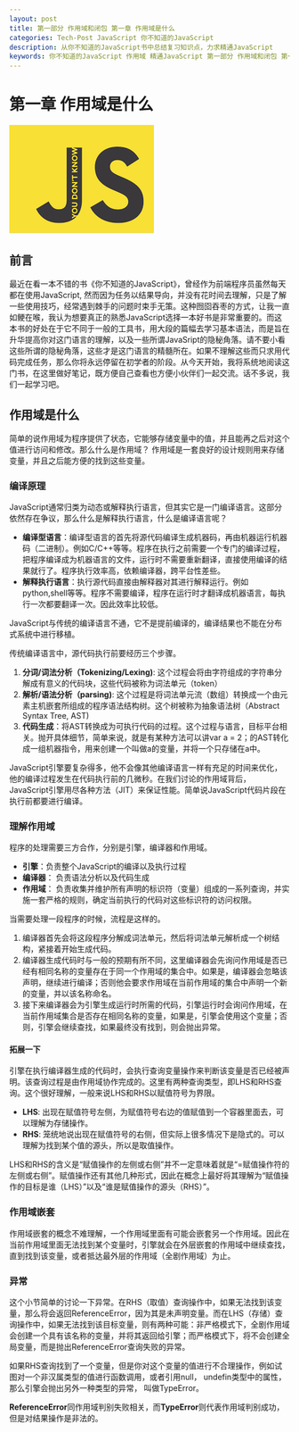```yaml
---
layout: post
title: 第一部分 作用域和闭包 第一章 作用域是什么
categories: Tech-Post JavaScript 你不知道的JavaScript
description: 从你不知道的JavaScript书中总结复习知识点，力求精通JavaScript
keywords: 你不知道的JavaScript 作用域 精通JavaScript 第一部分 作用域和闭包 第一章 作用域是什么
---
```


# 第一章 作用域是什么

![book](/images/blog/you_dont_know_js.png)

## 前言 

最近在看一本不错的书《你不知道的JavaScript》，曾经作为前端程序员虽然每天都在使用JavaScript, 然而因为任务以结果导向，并没有花时间去理解，只是了解一些使用技巧，经常遇到棘手的问题时束手无策。这种囫囵吞枣的方式，让我一直如鲠在喉，我认为想要真正的熟悉JavaScript选择一本好书是非常重要的。而这本书的好处在于它不同于一般的工具书，用大段的篇幅去学习基本语法，而是旨在升华提高你对这门语言的理解，以及一些所谓JavaSript的隐秘角落。请不要小看这些所谓的隐秘角落，这些才是这门语言的精髓所在。如果不理解这些而只求用代码完成任务，那么你将永远停留在初学者的阶段。从今天开始，我将系统地阅读这门书，在这里做好笔记，既方便自己查看也方便小伙伴们一起交流。话不多说，我们一起学习吧。

## 作用域是什么

简单的说作用域为程序提供了状态，它能够存储变量中的值，并且能再之后对这个值进行访问和修改。那么什么是作用域？ 作用域是一套良好的设计规则用来存储变量，并且之后能方便的找到这些变量。

### 编译原理
JavaScript通常归类为动态或解释执行语言，但其实它是一门编译语言。这部分依然存在争议，那么什么是解释执行语言，什么是编译语言呢？

* **编译型语言**：编译型语言的首先将源代码编译生成机器码，再由机器运行机器码（二进制）。例如C/C++等等。程序在执行之前需要一个专门的编译过程，把程序编译成为机器语言的文件，运行时不需要重新翻译，直接使用编译的结果就行了。程序执行效率高，依赖编译器，跨平台性差些。
* **解释执行语言**：执行源代码直接由解释器对其进行解释运行。例如python,shell等等。程序不需要编译，程序在运行时才翻译成机器语言，每执行一次都要翻译一次。因此效率比较低。


JavaScript与传统的编译语言不通，它不是提前编译的，编译结果也不能在分布式系统中进行移植。

传统编译语言中，源代码执行前要经历三个步骤。
1.  **分词/词法分析（Tokenizing/Lexing)**: 这个过程会将由字符组成的字符串分解成有意义的代码块，这些代码被称为词法单元（token）
2.  **解析/语法分析（parsing)**: 这个过程是将词法单元流（数组）转换成一个由元素主机嵌套所组成的程序语法结构树。这个树被称为抽象语法树（Abstract Syntax Tree, AST)
3.  **代码生成**：将AST转换成为可执行代码的过程。这个过程与语言，目标平台相关。抛开具体细节，简单来说，就是有某种方法可以讲var a = 2；的AST转化成一组机器指令，用来创建一个叫做a的变量，并将一个只存储在a中。

JavaScript引擎要复杂得多，他不会像其他编译语言一样有充足的时间来优化，他的编译过程发生在代码执行前的几微秒。在我们讨论的作用域背后，JavaScript引擎用尽各种方法（JIT）来保证性能。简单说JavaScript代码片段在执行前都要进行编译。

### 理解作用域
程序的处理需要三方合作，分别是引擎，编译器和作用域。

* **引擎**：负责整个JavaScript的编译以及执行过程
* **编译器**： 负责语法分析以及代码生成
* **作用域**： 负责收集并维护所有声明的标识符（变量）组成的一系列查询，并实施一套严格的规则，确定当前执行的代码对这些标识符的访问权限。

当需要处理一段程序的时候，流程是这样的。
1. 编译器首先会将这段程序分解成词法单元，然后将词法单元解析成一个树结构，紧接着开始生成代码。
2. 编译器生成代码时与一般的预期有所不同，这里编译器会先询问作用域是否已经有相同名称的变量存在于同一个作用域的集合中。如果是，编译器会忽略该声明，继续进行编译；否则他会要求作用域在当前作用域的集合中声明一个新的变量，并以该名称命名。
3. 接下来编译器会为引擎生成运行时所需的代码，引擎运行时会询问作用域，在当前作用域集合是否存在相同名称的变量，如果是，引擎会使用这个变量；否则，引擎会继续查找，如果最终没有找到，则会抛出异常。

#### 拓展一下
引擎在执行编译器生成的代码时，会执行查询变量操作来判断该变量是否已经被声明。该查询过程是由作用域协作完成的。这里有两种查询类型，即LHS和RHS查询。这个很好理解，一般来说LHS和RHS以赋值符号为界限。

* **LHS**: 出现在赋值符号左侧，为赋值符号右边的值赋值到一个容器里面去，可以理解为存储操作。
* **RHS**: 笼统地说出现在赋值符号的右侧，但实际上很多情况下是隐式的。可以理解为找到某个值的源头，所以是取值操作。

LHS和RHS的含义是“赋值操作的左侧或右侧”并不一定意味着就是“=赋值操作符的左侧或右侧”。赋值操作还有其他几种形式，因此在概念上最好将其理解为“赋值操作的目标是谁（LHS）”以及“谁是赋值操作的源头（RHS）”。

### 作用域嵌套
作用域嵌套的概念不难理解，一个作用域里面有可能会嵌套另一个作用域。因此在当前作用域里面无法找到某个变量时，引擎就会在外层嵌套的作用域中继续查找，直到找到该变量，或者抵达最外层的作用域（全剧作用域）为止。

### 异常
这个小节简单的讨论一下异常。在RHS（取值）查询操作中，如果无法找到该变量，那么将会返回ReferenceError，因为其是未声明变量。而在LHS（存储）查询操作中，如果无法找到该目标变量，则有两种可能：非严格模式下，全剧作用域会创建一个具有该名称的变量，并将其返回给引擎；而严格模式下，将不会创建全局变量，而是抛出ReferenceError查询失败的异常。

如果RHS查询找到了一个变量，但是你对这个变量的值进行不合理操作，例如试图对一个非汉属类型的值进行函数调用，或者引用null， undefin类型中的属性，那么引擎会抛出另外一种类型的异常， 叫做TypeError。

**ReferenceError**同作用域判别失败相关，而**TypeError**则代表作用域判别成功，但是对结果操作是非法的。